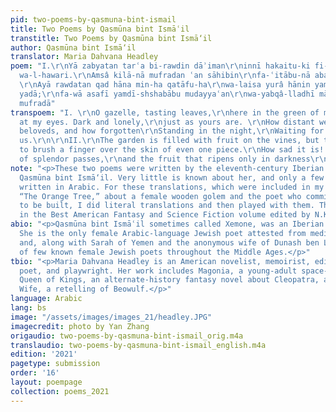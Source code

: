 ```yaml
---
pid: two-poems-by-qasmuna-bint-ismail
title: Two Poems by Qasmūna bint Ismāʿil
transtitle: Two Poems by Qasmūna bint Ismā‘il
author: Qasmūna bint Ismā‘il
translator: Maria Dahvana Headley
poem: "I.\r\nYā zabyatan tarʿa bi-rawdin dāʾiman\r\ninnī hakaitu-ki fi-ttawaḥḥushi
  wa-l-hawari.\r\nAmsâ kilā-nā mufradan ʿan sāhibin\r\nfa-ʿitābu-nā abadan ʿalâ ḥukmi-l-qadari\r\n\r\nII.
  \r\nAyā rawdatan qad hāna min-ha qatāfu-ha\r\nwa-laisa yurâ hānin yamudda la-ha
  yadā;\r\nfa-wā asafī yamdī-shshabābu mudayyaʿan\r\nwa-yabqâ-lladhī mā lanʾusammī-hi
  mufradā"
transpoem: "I. \r\nO gazelle, tasting leaves,\r\nhere in the green of my garden.\r\nLook
  at my eyes. Dark and lonely,\r\njust as yours are. \r\nHow distant we are from our
  beloveds, and how forgotten\r\nStanding in the night,\r\nWaiting for fate to find
  us.\r\n\r\nII.\r\nThe garden is filled with fruit on the vines, but the gardener\r\nrefuses
  to brush a finger over the skin of even one piece.\r\nHow sad it is! The season
  of splendor passes,\r\nand the fruit that ripens only in darkness\r\nRemains lonely. "
note: "<p>These two poems were written by the eleventh-century Iberian Jewish poet
  Qasmūna bint Ismā‘il. Very little is known about her, and only a few poems survive,
  written in Arabic. For these translations, which were included in my 2017 story,
  “The Orange Tree,” about a female wooden golem and the poet who commissions her
  to be built, I did literal translations and then played with them. The story was
  in the Best American Fantasy and Science Fiction volume edited by N.K. Jemisin.</p>"
abio: "<p>Qasmūna bint Ismāʿil sometimes called Xemone, was an Iberian Jewish poet.
  She is the only female Arabic-language Jewish poet attested from medieval Andalusia,
  and, along with Sarah of Yemen and the anonymous wife of Dunash ben Labrat, one
  of few known female Jewish poets throughout the Middle Ages.</p>"
tbio: "<p>Maria Dahvana Headley is an American novelist, memoirist, editor, translator,
  poet, and playwright. Her work includes Magonia, a young-adult space-fantasy novel,
  Queen of Kings, an alternate-history fantasy novel about Cleopatra, and The Mere
  Wife, a retelling of Beowulf.</p>"
language: Arabic
lang: bs
image: "/assets/images/images_21/headley.JPG"
imagecredit: photo by Yan Zhang
origaudio: two-poems-by-qasmuna-bint-ismail_orig.m4a
translaudio: two-poems-by-qasmuna-bint-ismail_english.m4a
edition: '2021'
pagetype: submission
order: '16'
layout: poempage
collection: poems_2021
---
```

